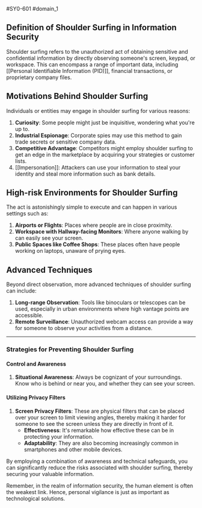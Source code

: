 #SY0-601 #domain_1 

## Definition of Shoulder Surfing in Information Security

Shoulder surfing refers to the unauthorized act of obtaining sensitive and confidential information by directly observing someone's screen, keypad, or workspace. This can encompass a range of important data, including [[Personal Identifiable Information (PID)]], financial transactions, or proprietary company files.

## Motivations Behind Shoulder Surfing

Individuals or entities may engage in shoulder surfing for various reasons:

1. **Curiosity**: Some people might just be inquisitive, wondering what you're up to.
2. **Industrial Espionage**: Corporate spies may use this method to gain trade secrets or sensitive company data.
3. **Competitive Advantage**: Competitors might employ shoulder surfing to get an edge in the marketplace by acquiring your strategies or customer lists.
4. [[Impersonation]]: Attackers can use your information to steal your identity and steal more information such as bank details.

## High-risk Environments for Shoulder Surfing

The act is astonishingly simple to execute and can happen in various settings such as:

1. **Airports or Flights**: Places where people are in close proximity.
2. **Workspace with Hallway-facing Monitors**: Where anyone walking by can easily see your screen.
3. **Public Spaces like Coffee Shops**: These places often have people working on laptops, unaware of prying eyes.

## Advanced Techniques

Beyond direct observation, more advanced techniques of shoulder surfing can include:

1. **Long-range Observation**: Tools like binoculars or telescopes can be used, especially in urban environments where high vantage points are accessible.
2. **Remote Surveillance**: Unauthorized webcam access can provide a way for someone to observe your activities from a distance.

---

### Strategies for Preventing Shoulder Surfing

#### Control and Awareness

1. **Situational Awareness**: Always be cognizant of your surroundings. Know who is behind or near you, and whether they can see your screen.

#### Utilizing Privacy Filters

1. **Screen Privacy Filters**: These are physical filters that can be placed over your screen to limit viewing angles, thereby making it harder for someone to see the screen unless they are directly in front of it.
    - **Effectiveness**: It's remarkable how effective these can be in protecting your information.
    - **Adaptability**: They are also becoming increasingly common in smartphones and other mobile devices.

By employing a combination of awareness and technical safeguards, you can significantly reduce the risks associated with shoulder surfing, thereby securing your valuable information.

Remember, in the realm of information security, the human element is often the weakest link. Hence, personal vigilance is just as important as technological solutions.